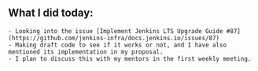 ## What I did today:
    - Looking into the issue [Implement Jenkins LTS Upgrade Guide #87](https://github.com/jenkins-infra/docs.jenkins.io/issues/87)
    - Making draft code to see if it works or not, and I have also mentioned its implementation in my proposal.
    - I plan to discuss this with my mentors in the first weekly meeting.
